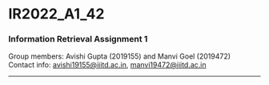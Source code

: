 # IR2022_A1_42

### Information Retrieval Assignment 1

Group members: Avishi Gupta (2019155) and Manvi Goel (2019472) <br>
Contact info: avishi19155@iiitd.ac.in, manvi19472@iiitd.ac.in

----

